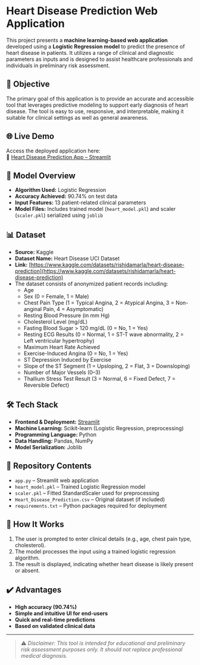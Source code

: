 # Heart Disease Prediction Web Application

This project presents a **machine learning-based web application** developed using a **Logistic Regression model** to predict the presence of heart disease in patients. It utilizes a range of clinical and diagnostic parameters as inputs and is designed to assist healthcare professionals and individuals in preliminary risk assessment.

## 🎯 Objective

The primary goal of this application is to provide an accurate and accessible tool that leverages predictive modeling to support early diagnosis of heart disease. The tool is easy to use, responsive, and interpretable, making it suitable for clinical settings as well as general awareness.

## 🌐 Live Demo

Access the deployed application here:  
🔗 [Heart Disease Prediction App – Streamlit](https://heart-disease-prediction-saee-surve.streamlit.app/)

## 🧪 Model Overview

- **Algorithm Used:** Logistic Regression  
- **Accuracy Achieved:** 90.74% on test data  
- **Input Features:** 13 patient-related clinical parameters  
- **Model Files:** Includes trained model (`heart_model.pkl`) and scaler (`scaler.pkl`) serialized using `joblib`

## 📊 Dataset

- **Source:** Kaggle  
- **Dataset Name:** Heart Disease UCI Dataset  
- **Link:** [https://www.kaggle.com/datasets/rishidamarla/heart-disease-prediction](https://www.kaggle.com/datasets/rishidamarla/heart-disease-prediction)  
- The dataset consists of anonymized patient records including:
  - Age
  - Sex (0 = Female, 1 = Male)
  - Chest Pain Type (1 = Typical Angina, 2 = Atypical Angina, 3 = Non-anginal Pain, 4 = Asymptomatic)
  - Resting Blood Pressure (in mm Hg)
  - Cholesterol Level (mg/dL)
  - Fasting Blood Sugar > 120 mg/dL (0 = No, 1 = Yes)
  - Resting ECG Results (0 = Normal, 1 = ST-T wave abnormality, 2 = Left ventricular hypertrophy)
  - Maximum Heart Rate Achieved
  - Exercise-Induced Angina (0 = No, 1 = Yes)
  - ST Depression Induced by Exercise
  - Slope of the ST Segment (1 = Upsloping, 2 = Flat, 3 = Downsloping)
  - Number of Major Vessels (0–3)
  - Thallium Stress Test Result (3 = Normal, 6 = Fixed Defect, 7 = Reversible Defect)

## 🛠️ Tech Stack

- **Frontend & Deployment:** [Streamlit](https://streamlit.io/)
- **Machine Learning:** Scikit-learn (Logistic Regression, preprocessing)
- **Programming Language:** Python
- **Data Handling:** Pandas, NumPy
- **Model Serialization:** Joblib

## 📁 Repository Contents

- `app.py` – Streamlit web application
- `heart_model.pkl` – Trained Logistic Regression model
- `scaler.pkl` – Fitted StandardScaler used for preprocessing
- `Heart_Disease_Prediction.csv` – Original dataset (if included)
- `requirements.txt` – Python packages required for deployment

## 📌 How It Works

1. The user is prompted to enter clinical details (e.g., age, chest pain type, cholesterol).
2. The model processes the input using a trained logistic regression algorithm.
3. The result is displayed, indicating whether heart disease is likely present or absent.

## ✔️ Advantages

- **High accuracy (90.74%)**
- **Simple and intuitive UI for end-users**
- **Quick and real-time predictions**
- **Based on validated clinical data**

---

> ⚠️ *Disclaimer: This tool is intended for educational and preliminary risk assessment purposes only. It should not replace professional medical diagnosis.*

